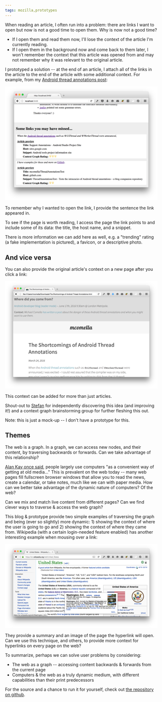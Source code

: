 ```yaml
---
tags: mozilla,prototypes
---
```

When reading an article, I often run into a problem: there are links I want to
open but now is not a good time to open them. Why is now not a good time?

* If I open them and read them now, I'll lose the context of the article I'm
currently reading.
* If I open them in the background now and come back to them later, I won't
remember the context that this article was opened from and may not remember
why it was relevant to the original article.

I prototyped a solution -- at the end of an article, I attach all of the
links in the article to the end of the article with some additional
context. For example, from my [Android
thread annotations post][thread]:

![links with context at the end of an article](/im/posts/enhancing-reader-mode.png)

To remember why I wanted to open the link, I provide the sentence the link
appeared in.

To see if the page is worth reading, I access the page the link points to and
include some of its data: the title, the host name, and a snippet.

There is more information we can add here as well, e.g. a "trending" rating
(a fake implementation is pictured), a favicon, or a descriptive photo.

## And vice versa
You can also provide the original article's context on a new page after you
click a link:

![context from where this page was opened](/im/posts/enhancing-reader-backwards.png)

This context can be added for more than just articles.

Shout-out to [Stefan][] for independently discovering this idea (and improving
it!) and a context graph brainstorming group for further fleshing this out.

Note: this is just a mock-up -- I don't have a prototype for this.

## Themes
The web is a graph. In a graph, we can access new nodes, and their
content, by traversing backwards or forwards. Can we take advantage of
this relationship?

[Alan Kay once said][incremental], people largely use computers "as a convenient way of
getting at old media..." This is prevalent on the web today -- many web pages
fill fullscreen browser windows that allow you to read the news, create a
calendar, or take notes, much like we can with paper media. How can we better
take advantage of the dynamic nature of computers? Of the web?

Can we mix and match live content from different pages? Can we find clever ways
to traverse & access the web graph?

This blog & prototype provide two simple examples of traversing the graph
and being (ever so slightly) more dynamic: 1) showing the context of
where the user is going to go and 2) showing the context of where they
came from. Wikipedia (with a certain login-needed feature enabled) has
another interesting example when mousing over a link:

![wikipedia link mouse-over shows next page pop-up](/im/posts/enhancing-reader-wiki.png)

They provide a summary and an image of the page the hyperlink will open.
Can we use this technique, and others, to provide more context for hyperlinks
on every page on the web?

To summarize, perhaps we can solve user problems by considering:

* The web as a graph -- accessing content backwards & forwards from the current
page
* Computers & the web as a truly dynamic medium, with different capabilities
than their print predecessors

For the source and a chance to run it for yourself, check out
[the repository on github][githug].

[githug]: https://github.com/mcomella/reader-links
[thread]: /blog/2016/thread-annotations.html
[Stefan]: https://twitter.com/satefan
[incremental]: https://www.youtube.com/watch?v=gTAghAJcO1o
